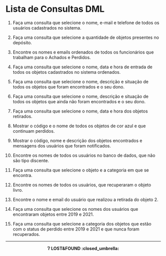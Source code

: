 # Lista de Consultas DML

1. Faça uma consulta que selecione o nome, e-mail e telefone de todos os usuários cadastrados no sistema.

2. Faça uma consulta que selecione a quantidade de objetos presentes no depósito.

3. Encontre os nomes e emails ordenados de todos os funcionários que trabalham para o Achados e Perdidos.

4. Faça uma consulta que selecione o nome, data e hora de entrada de todos os objetos cadastrados no sistema ordenados.

5. Faça uma consulta que selecione o nome, descrição e situação de todos os objetos que foram encontrados e o seu dono.

6. Faça uma consulta que selecione o nome, descrição e situação de todos os objetos que ainda não foram encontrados e o seu dono.

7. Faça uma consulta que selecione o nome, data e hora dos objetos retirados.

8. Mostrar o código e o nome de todos os objetos de cor azul e que continuam perdidos.

9. Mostrar o código, nome e descrição dos objetos encontrados e mensagens dos usuários que foram notificados.

10. Encontre os nomes de todos os usuários no banco de dados, que não são tipo discente.

11. Faça uma consulta que selecione o objeto e a categoria em que se encontra.

12. Encontre os nomes de todos os usuários, que recuperaram o objeto livro.

13. Encontre o nome e email do usuário que realizou a retirada do objeto 2.

14. Faça uma consulta que selecione os nomes dos usuários que encontraram objetos entre 2019 e 2021.

15. Faça uma consulta que selecione a categoria dos objetos que estão com o status de perdido entre 2019 e 2021 e que nunca foram recuperados.

---
<p align="center"><strong>❔ LOST&FOUND :closed_umbrella: <strong></p>


